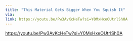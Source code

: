 ```yaml
---
title: "This Material Gets Bigger When You Squish It"
via:
link: https://youtu.be/Pw3AvKcHeTw?si=Y0MxHxeOUtrlSh0A
---
```


https://youtu.be/Pw3AvKcHeTw?si=Y0MxHxeOUtrlSh0A
